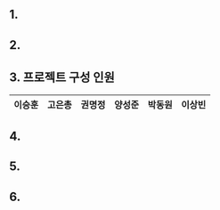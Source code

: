## 1.



## 2.



## 3. 프로젝트 구성 인원
| 이승훈 | 고은총 | 권명정 | 양성준 | 박동원 | 이상빈 |
| - | - | - | - | - | - |

## 4.



## 5.



## 6.
